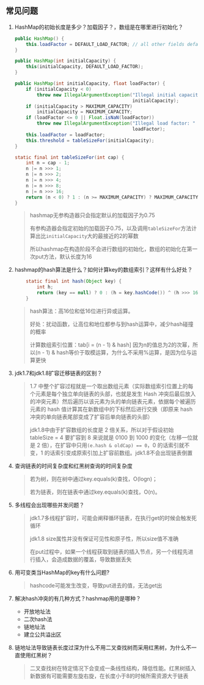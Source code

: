## 常见问题
1. HashMap的初始长度是多少？加载因子？，数组是在哪里进行初始化？

    ```java
    public HashMap() {
        this.loadFactor = DEFAULT_LOAD_FACTOR; // all other fields defaulted
    }
    
    public HashMap(int initialCapacity) {
        this(initialCapacity, DEFAULT_LOAD_FACTOR);
    }
    
    public HashMap(int initialCapacity, float loadFactor) {
        if (initialCapacity < 0)
            throw new IllegalArgumentException("Illegal initial capacity: " +
                                               initialCapacity);
        if (initialCapacity > MAXIMUM_CAPACITY)
            initialCapacity = MAXIMUM_CAPACITY;
        if (loadFactor <= 0 || Float.isNaN(loadFactor))
            throw new IllegalArgumentException("Illegal load factor: " +
                                               loadFactor);
        this.loadFactor = loadFactor;
        this.threshold = tableSizeFor(initialCapacity);
    }
    
    static final int tableSizeFor(int cap) {
        int n = cap - 1;
        n |= n >>> 1;
        n |= n >>> 2;
        n |= n >>> 4;
        n |= n >>> 8;
        n |= n >>> 16;
        return (n < 0) ? 1 : (n >= MAXIMUM_CAPACITY) ? MAXIMUM_CAPACITY : n + 1;
    }
    ```
    > hashmap无参构造器只会指定默认的加载因子为0.75
    >
    > 有参构造器会指定初始的加载因子0.75，以及调用`tableSizeFor`方法计算出比`initialCapacity`大的最接近的2的幂数
    >
    > 所以hashmap在构造阶段不会进行数组的初始化，数组的初始化在第一次put方法，默认长度为16


2. hashmap的hash算法是什么？如何计算key的数组索引？这样有什么好处？

    ```java
        static final int hash(Object key) {
            int h;
            return (key == null) ? 0 : (h = key.hashCode()) ^ (h >>> 16);
        }
    ```
    
    > hash算法：高16位和低16位进行异或运算。
    >
    > 好处：扰动函数，让高位和地位都参与到hash运算中，减少hash碰撞的概率
    >
    > 计算数组索引位置：tab[i = (n - 1) & hash]
    > 因为n的值总为2的次幂，所以(n - 1) & hash等价于取模运算，为什么不采用%运算，是因为位与运算更快

3. jdk1.7和jdk1.8扩容迁移链表的区别？

    > 1.7 中整个扩容过程就是一个取出数组元素（实际数组索引位置上的每个元素是每个独立单向链表的头部，也就是发生 Hash 冲突后最后放入的冲突元素）然后遍历以该元素为头的单向链表元素，依据每个被遍历元素的 hash 值计算其在新数组中的下标然后进行交换（即原来 hash 冲突的单向链表尾部变成了扩容后单向链表的头部）
    >
    > jdk1.8中由于扩容数组的长度是 2 倍关系，所以对于假设初始 tableSize = 4 要扩容到 8 来说就是 0100 到 1000 的变化（左移一位就是 2 倍），在扩容中只用`(e.hash & oldCap) == 0`，0 的话索引就不变，1 的话索引变成原索引加上扩容前数组。jdk1.8不会出现链表倒置

4. 查询链表的时间复杂度和红黑树查询的时间复杂度

    > 若为树，则在树中通过key.equals(k)查找，O(logn)；
    >
    > 若为链表，则在链表中通过key.equals(k)查找，O(n)。

5. 多线程会出现哪些并发问题？

    > jdk1.7多线程扩容时，可能会阐释循环链表，在执行get的时候会触发死循环
    >
    > jdk1.8 size属性并没有保证可见性和原子性，所以size值不准确
    >
    > 在put过程中，如果一个线程获取到链表的插入节点，另一个线程先进行插入，会造成数据的覆盖，导致数据丢失

6. 用可变类当HashMap的key有什么问题?

    > hashcode可能发生改变，导致put进去的值，无法get出

7. 解决hash冲突的有几种方式？hashmap用的是哪种？

    - 开放地址法
    - 二次hash法
    - 链地址法
    - 建立公共溢出区

8. 链地址法导致链表长度过深为什么不用二叉查找树而采用红黑树，为什么不一直使用红黑树？

    > 二叉查找树在特定情况下会变成一条线性结构，降低性能。红黑树插入新数据有可能需要左旋右旋，在长度小于8的时候所需资源大于链表
 
